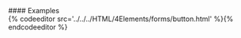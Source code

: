 <section data-markdown>
<script type="text/template">
#Button
This element defines a rich button that may contain arbitrary content to augment what the standard &lt;input type="button"&gt; provides.
</script>
</section>

<section data-markdown>
<script type="text/template">
###HTML5 Standard Syntax
```
<button
     accesskey="key"
     class="class name(s)"
     dir="ltr | rtl"
     disabled="disabled"
     id="unique alphanumeric identifier"
     lang="language code"
     name="button name"
     style="style information"
     tabindex="number"
     title="advisory text"
     type="button | reset | submit"
     value="button value">
</button>
```
</script>
</section>

<section data-markdown data-render=both>
<script type="text/template" >
###Element-Specific Attributes
* `autofocus` This HTML5 Boolean attribute is used to indicate that the user agent should immediately focus this form item once its containing window object (usually the document) is made active. It takes an attribute value of autofocus when using the XML-style syntax for XHTML5.
* `form` This HTML5 attribute should be set to a string that corresponds to the id of the form element that the button is associated with. This allows form elements in one form to trigger actions in others.
* `formaction` This HTML5 attribute specifies a URL to target when the button is clicked, similar to the use of the action attribute on a form element.
* `formenctype` Under HTML5 this attribute is set to the MIME type for how data should be transmitted to the URL specified in the action attribute. Common values include application/x-www-form-urlencoded (the default value when not specified), multipart/formdata, and text/plain.
* `formmethod` This HTML5 attribute indicates how form information should be transferred to the server using a particular HTTP method. A get value in the attribute indicates that form data should be appended to the URL specified by the action attribute creating a query string. This approach is quite simple but imposes a size limitation that is difficult to gauge (may be as low as 2 kilobytes or even ~300 characters in real situations). A value of post for this attribute transfers the data of the form in the message body using the HTTP POST method, which imposes no data size limitation. Browsers may allow for other HTTP methods like delete or put, as suggested by the HTML5 specification, but so far such usage is rare. The post value must be used when file attachments are used in a form.
* `formnovalidate` This HTML5 Boolean attribute is used to indicate a form should not be validated during submission. It is false by default but may be controlled either on the button directly or on a containing or related form. Initially this was simply known as novalidate.
* `formtarget` This HTML5 attribute is set to the name of a window or frame that the button action will target the result of action, similar to the target attribute on <a> and <form> tags. Initially, this attribute was simply target in early drafts of HTML5.
* `name` This attribute is used to define a name for the button so that it can be scripted by older browsers or used to provide a name for submit buttons when a page has more than one. The id attribute is preferred for scripting purposes.
* `type` This attribute defines the action of the button. Possible values include button, reset, and submit, which are used to indicate that the button is a plain button, form reset button, or form submission button, respectively. The XHTML specification indicates submit is the default, but browsers may not enforce this in practice.
* `value` This attribute defines the value that is sent to the server when the button is clicked. This might be useful when using multiple submit buttons that perform different actions, to indicate to the handling server-side program which button was clicked.  the parent frame set containing the source link. The _self value indicates the frame containing the source link. The _top value indicates the full browser window. HTML5 may allow for targeting of nonframed regions of the page.
</script>
</section>
#### Examples
<section>
{% codeeditor src='../../../HTML/4Elements/forms/button.html' %}{% endcodeeditor %}
</section>

<section data-markdown>
<script type="text/template">
###Notes
* It is not appropriate to associate an image map with an &lt;img&gt; tag that appears as the content of a button element.
* HTML5 may eventually add new values to the type attribute. Already many new type values have been proposed in different forums, such as add, remove, move-up, and move-down. These may produce predefined button styles, including icons in some user agents, but so far their inclusion is far from certain.
</script>
</section>
